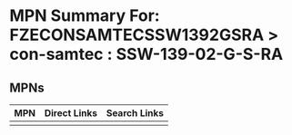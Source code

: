 



# MPN Summary For: FZECONSAMTECSSW1392GSRA > con-samtec : SSW-139-02-G-S-RA

## MPNs
  

|MPN|Direct Links|Search Links|
| :--- | :--- | :--- |
||||
